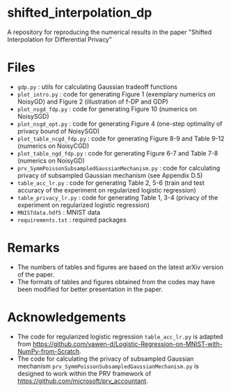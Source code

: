 # shifted_interpolation_dp
A repository for reproducing the numerical results in the paper "Shifted Interpolation for Differential Privacy"

# Files
+ ` gdp.py ` : utils for calculating Gaussian tradeoff functions
+ ` plot_intro.py ` : code for generating Figure 1 (exemplary numerics on NoisyGD) and Figure 2 (illustration of f-DP and GDP)
+ ` plot_nsgd_fdp.py ` : code for generating Figure 10 (numerics on NoisySGD)
+ ` plot_nsgd_opt.py ` : code for generating Figure 4 (one-step optimality of privacy bound of NoisySGD)
+ ` plot_table_ncgd_fdp.py ` : code for generating Figure 8-9 and Table 9-12 (numerics on NoisyCGD)
+ ` plot_table_ngd_fdp.py ` : code for generating Figure 6-7 and Table 7-8 (numerics on NoisyGD)
+ ` prv_SymmPoissonSubsampledGaussianMechanism.py ` : code for calculating privacy of subsampled Gaussian mechanism (see Appendix D.5)
+ ` table_acc_lr.py ` : code for generating Table 2, 5-6 (train and test accuracy of the experiment on regularized logistic regression)
+ ` table_privacy_lr.py ` : code for generating Table 1, 3-4 (privacy of the experiment on regularized logistic regression)
+ ` MNISTdata.hdf5 ` : MNIST data
+ ` requirements.txt ` : required packages

# Remarks
+ The numbers of tables and figures are based on the latest arXiv version of the paper.
+ The formats of tables and figures obtained from the codes may have been modified for better presentation in the paper.

# Acknowledgements
+ The code for regularized logistic regression ` table_acc_lr.py ` is adapted from https://github.com/yawen-d/Logistic-Regression-on-MNIST-with-NumPy-from-Scratch.
+ The code for calculating the privacy of subsampled Gaussian mechanism ` prv_SymmPoissonSubsampledGaussianMechanism.py ` is designed to work within the PRV framework of https://github.com/microsoft/prv_accountant.
